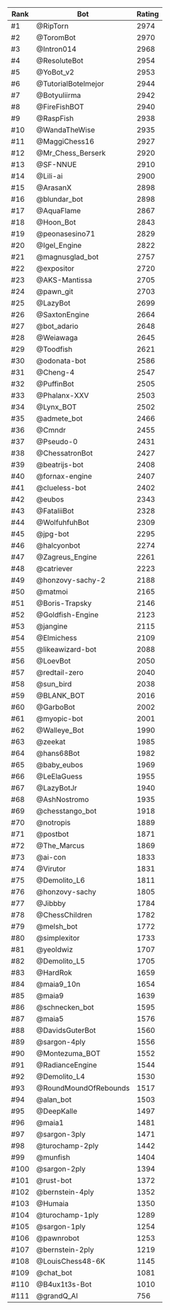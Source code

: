 Rank|Bot|Rating
---|---|---
#1|@RipTorn|2974
#2|@ToromBot|2970
#3|@Intron014|2968
#4|@ResoluteBot|2954
#5|@YoBot_v2|2953
#6|@TutorialBotelmejor|2944
#7|@Botyuliirma|2942
#8|@FireFishBOT|2940
#9|@RaspFish|2938
#10|@WandaTheWise|2935
#11|@MaggiChess16|2927
#12|@Mr_Chess_Berserk|2920
#13|@SF-NNUE|2910
#14|@Lili-ai|2900
#15|@ArasanX|2898
#16|@blundar_bot|2898
#17|@AquaFlame|2867
#18|@Hoon_Bot|2843
#19|@peonasesino71|2829
#20|@Igel_Engine|2822
#21|@magnusglad_bot|2757
#22|@expositor|2720
#23|@AKS-Mantissa|2705
#24|@pawn_git|2703
#25|@LazyBot|2699
#26|@SaxtonEngine|2664
#27|@bot_adario|2648
#28|@Weiawaga|2645
#29|@Toodfish|2621
#30|@odonata-bot|2586
#31|@Cheng-4|2547
#32|@PuffinBot|2505
#33|@Phalanx-XXV|2503
#34|@Lynx_BOT|2502
#35|@admete_bot|2466
#36|@Cmndr|2455
#37|@Pseudo-0|2431
#38|@ChessatronBot|2427
#39|@beatrijs-bot|2408
#40|@fornax-engine|2407
#41|@clueless-bot|2402
#42|@eubos|2343
#43|@FataliiBot|2328
#44|@WolfuhfuhBot|2309
#45|@jpg-bot|2295
#46|@halcyonbot|2274
#47|@Zagreus_Engine|2261
#48|@catriever|2223
#49|@honzovy-sachy-2|2188
#50|@matmoi|2165
#51|@Boris-Trapsky|2146
#52|@Goldfish-Engine|2123
#53|@jangine|2115
#54|@Elmichess|2109
#55|@likeawizard-bot|2088
#56|@LoevBot|2050
#57|@redtail-zero|2040
#58|@sun_bird|2038
#59|@BLANK_BOT|2016
#60|@GarboBot|2002
#61|@myopic-bot|2001
#62|@Walleye_Bot|1990
#63|@zeekat|1985
#64|@hans68Bot|1982
#65|@baby_eubos|1969
#66|@LeElaGuess|1955
#67|@LazyBotJr|1940
#68|@AshNostromo|1935
#69|@chesstango_bot|1918
#70|@notropis|1889
#71|@postbot|1871
#72|@The_Marcus|1869
#73|@ai-con|1833
#74|@Virutor|1831
#75|@Demolito_L6|1811
#76|@honzovy-sachy|1805
#77|@Jibbby|1784
#78|@ChessChildren|1782
#79|@melsh_bot|1772
#80|@simplexitor|1733
#81|@yeoldwiz|1707
#82|@Demolito_L5|1705
#83|@HardRok|1659
#84|@maia9_10n|1654
#85|@maia9|1639
#86|@schnecken_bot|1595
#87|@maia5|1576
#88|@DavidsGuterBot|1560
#89|@sargon-4ply|1556
#90|@Montezuma_BOT|1552
#91|@RadianceEngine|1544
#92|@Demolito_L4|1530
#93|@RoundMoundOfRebounds|1517
#94|@alan_bot|1503
#95|@DeepKalle|1497
#96|@maia1|1481
#97|@sargon-3ply|1471
#98|@turochamp-2ply|1442
#99|@munfish|1404
#100|@sargon-2ply|1394
#101|@rust-bot|1372
#102|@bernstein-4ply|1352
#103|@Humaia|1350
#104|@turochamp-1ply|1289
#105|@sargon-1ply|1254
#106|@pawnrobot|1253
#107|@bernstein-2ply|1219
#108|@LouisChess48-6K|1145
#109|@chat_bot|1081
#110|@B4ux1t3s-Bot|1010
#111|@grandQ_AI|756
